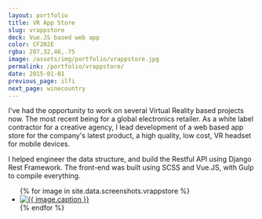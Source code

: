 ```yaml
---
layout: portfolio
title: VR App Store
slug: vrappstore
deck: Vue.JS based web app
color: CF202E
rgba: 207,32,46,.75
image: /assets/img/portfolio/vrappstore.jpg
permalink: /portfolio/vrappstore/
date: 2015-01-01
previous_page: ilfi
next_page: winecountry
---
```


I've had the opportunity to work on several Virtual Reality based projects now. The most recent being for a global electronics retailer. As a white label contractor for a creative agency, I lead development of a web based app store for the company's latest product, a high quality, low cost, VR headset for mobile devices.

I helped engineer the data structure, and build the Restful API using Django Rest Framework. The front-end was built using SCSS and Vue.JS, with Gulp to compile everything.

<ul class="list-inline clearfix">
{% for image in site.data.screenshots.vrappstore %}
<li class="col-xs-2">
<a href="{{image.url}}" class="thumbnail lightbox">
  <img class="img-rounded" src="{{image.thumb}}" alt="{{ image.caption }}">
</a>
</li>
{% endfor %}
</ul>
